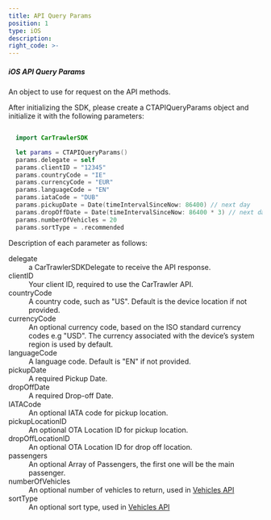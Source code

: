 ```yaml
---
title: API Query Params
position: 1
type: iOS
description:
right_code: >-
---
```



<h5>iOS API Query Params</h5>

An object to use for request on the API methods.

After initializing the SDK, please create a CTAPIQueryParams object and initialize it with the following parameters:

  ``` swift
  
    import CarTrawlerSDK

    let params = CTAPIQueryParams()  
    params.delegate = self
    params.clientID = "12345"
    params.countryCode = "IE"
    params.currencyCode = "EUR"
    params.languageCode = "EN"
    params.iataCode = "DUB"
    params.pickupDate = Date(timeIntervalSinceNow: 86400) // next day
    params.dropOffDate = Date(timeIntervalSinceNow: 86400 * 3) // next day + 3 days
    params.numberOfVehicles = 20
    params.sortType = .recommended
  
  ```

Description of each parameter as follows:
<br/>
<dl>
<dt>delegate</dt>
<dd>a CarTrawlerSDKDelegate to receive the API response.</dd>
<dt>clientID</dt>
<dd>Your client ID, required to use the CarTrawler API.</dd>
<dt>countryCode</dt>
<dd>A country code, such as "US". Default is the device location if not provided.</dd>
<dt>currencyCode</dt>
<dd>An optional currency code, based on the ISO standard currency codes e.g "USD". The currency associated with the device’s system region is used by default.</dd>
<dt>languageCode</dt>
<dd>A language code. Default is "EN" if not provided.</dd>
<dt>pickupDate</dt>
<dd>A required Pickup Date.</dd>
<dt>dropOffDate</dt>
<dd>A required Drop-off Date.</dd>
<dt>IATACode </dt>
<dd>An optional IATA code for pickup location.</dd>
<dt>pickupLocationID</dt>
<dd>An optional OTA Location ID for pickup location.</dd>
<dt>dropOffLocationID</dt>
<dd>An optional OTA Location ID for drop off location.</dd>
<dt>passengers</dt>
<dd>An optional Array of Passengers, the first one will be the main passenger.</dd>
<dt>numberOfVehicles</dt>
<dd>An optional number of vehicles to return, used in <a href="https://cartrawler.github.io/#section_iosgetVehicles">Vehicles API</a></dd>
<dt>sortType</dt>
<dd>An optional sort type, used in <a href="https://cartrawler.github.io/#section_iosgetVehicles">Vehicles API</a></dd>
</dl>
